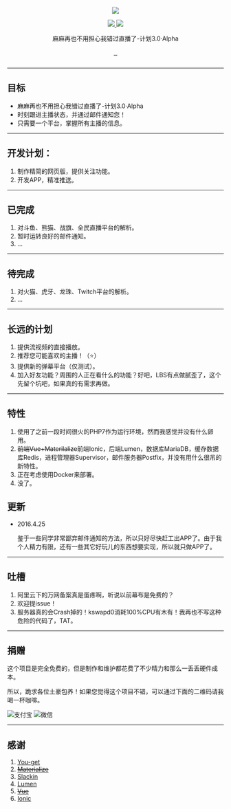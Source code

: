 <p align="center">
  <a href="http://www.lhzbxx.top">
    <img src="http://7xsz4e.com2.z0.glb.clouddn.com/logo.png">
  </a>
</p>
<p align="center">
  <a href="https://gitter.im/lhzbxx/Follow3?utm_source=badge&utm_medium=badge&utm_campaign=pr-badge&utm_content=badge">
    <img src="https://badges.gitter.im/lhzbxx/follow3.svg">
  </a>
  <a href="https://follow3-slackin.herokuapp.com/">
    <img src="https://follow3-slackin.herokuapp.com/badge.svg">
  </a>
</p>
<p align="center">麻麻再也不用担心我错过直播了-计划3.0·Alpha</p>
<p align="center">
  <a href="https://github.com/lhzbxx/Follow3/issues">
    <img src="https://img.shields.io/github/issues/lhzbxx/follow3.svg" alt="">
  </a>
  <a href="https://github.com/lhzbxx/Follow3/releases">
    <img src="https://img.shields.io/github/release/lhzbxx/follow3.svg" alt="">
  </a>
  <a href="https://github.com/lhzbxx/Follow3/releases">
    <img src="https://img.shields.io/github/downloads/lhzbxx/follow3/total.svg" alt="">
  </a>
</p>
<p align="center">
  <a href="http://www.wtfpl.net/">
    <img src="http://www.wtfpl.net/wp-content/uploads/2012/12/wtfpl-badge-1.png" alt="">
  </a>
</p>

---
## 目标

+ 麻麻再也不用担心我错过直播了-计划3.0·Alpha
+ 时刻跟进主播状态，并通过邮件通知您！
+ 只需要一个平台，掌握所有主播的信息。

---

## 开发计划：

1. 制作精简的网页版，提供关注功能。
2. 开发APP，精准推送。

---

## 已完成

1. 对斗鱼、熊猫、战旗、全民直播平台的解析。
2. 暂时运转良好的邮件通知。
3. ...

---

## 待完成

1. 对火猫、虎牙、龙珠、Twitch平台的解析。
2. ...

---

## 长远的计划

1. 提供流视频的直接播放。
2. 推荐您可能喜欢的主播！（⭐️）
3. 提供新的弹幕平台（仅测试）。
4. 加入好友功能？周围的人正在看什么的功能？好吧，LBS有点做腻歪了，这个先留个坑吧，如果真的有需求再做。

---

## 特性

1. 使用了之前一段时间很火的PHP7作为运行环境，然而我感觉并没有什么卵用。
2. <del>前端Vue+Materilalize</del>前端Ionic，后端Lumen，数据库MariaDB，缓存数据库Redis，进程管理器Supervisor，邮件服务器Postfix，并没有用什么很吊的新特性。
3. 正在考虑使用Docker来部署。
4. 没了。

## 更新

* 2016.4.25

    鉴于一些同学非常鄙弃邮件通知的方法，所以只好尽快赶工出APP了。由于我个人精力有限，还有一些其它好玩儿的东西想要实现，所以就只做APP了。

---

## 吐槽

1. 阿里云下的万网备案真是蛋疼啊，听说以前幕布是免费的？
2. 欢迎提issue！
3. 服务器真的会Crash掉的！kswapd0消耗100%CPU有木有！我再也不写这种危险的代码了，TAT。

---

## 捐赠

这个项目是完全免费的，但是制作和维护都花费了不少精力和那么一丢丢硬件成本。

所以，跪求各位土豪包养！如果您觉得这个项目不错，可以通过下面的二维码请我喝一杯咖啡。

![支付宝](http://7xsz4e.com2.z0.glb.clouddn.com/alipay_10.jpg?imageView/2/w/250)
![微信](http://7xsz4e.com2.z0.glb.clouddn.com/weixin_10.jpg?imageView/2/w/250)

---

## 感谢

1. [You-get](https://github.com/soimort/you-get)
2. <del>[Materialize](https://github.com/Dogfalo/materialize)</del>
3. [Slackin](https://github.com/rauchg/slackin)
4. [Lumen](https://github.com/laravel/lumen)
5. <del>[Vue](https://github.com/vuejs/vue)</del>
6. [Ionic](https://github.com/driftyco/ionic)
